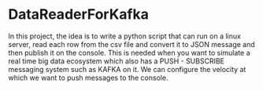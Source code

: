 # DataReaderForKafka

In this project, the idea is to write a python script that can run on a linux server, read each row from the csv file and 
convert it to JSON message and then publish it on the console. This is needed when you want to simulate a real time big data ecosystem which also has a PUSH - SUBSCRIBE messaging system such as KAFKA on it. We can configure the velocity at which we want to push messages to the console.
